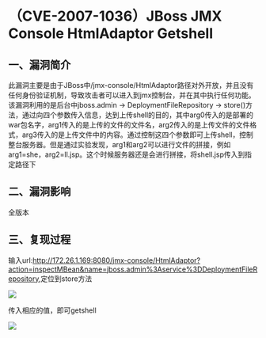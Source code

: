 （CVE-2007-1036）JBoss JMX Console HtmlAdaptor Getshell
=======================================================

一、漏洞简介
------------

此漏洞主要是由于JBoss中/jmx-console/HtmlAdaptor路径对外开放，并且没有任何身份验证机制，导致攻击者可以进入到jmx控制台，并在其中执行任何功能。该漏洞利用的是后台中jboss.admin
-\> DeploymentFileRepository -\>
store()方法，通过向四个参数传入信息，达到上传shell的目的，其中arg0传入的是部署的war包名字，arg1传入的是上传的文件的文件名，arg2传入的是上传文件的文件格式，arg3传入的是上传文件中的内容。通过控制这四个参数即可上传shell，控制整台服务器。但是通过实验发现，arg1和arg2可以进行文件的拼接，例如arg1=she，arg2=ll.jsp。这个时候服务器还是会进行拼接，将shell.jsp传入到指定路径下

二、漏洞影响
------------

全版本

三、复现过程
------------

输入url:<http://172.26.1.169:8080/jmx-console/HtmlAdaptor?action=inspectMBean&name=jboss.admin%3Aservice%3DDeploymentFileRepository>,定位到store方法

![](/Users/aresx/Documents/VulWiki/.resource/(CVE-2007-1036)JBossJMXConsoleHtmlAdaptorGetshell/media/rId25.png)

传入相应的值，即可getshell

![](/Users/aresx/Documents/VulWiki/.resource/(CVE-2007-1036)JBossJMXConsoleHtmlAdaptorGetshell/media/rId26.png)
